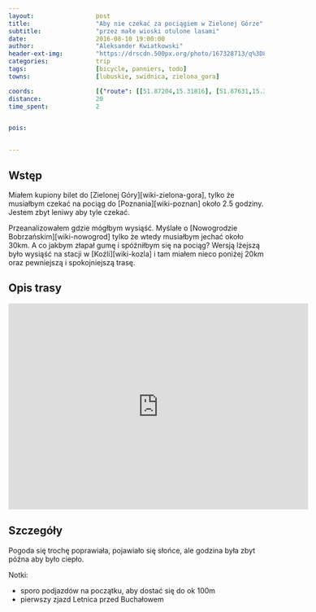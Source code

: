 ```yaml
---
layout:                 post
title:                  "Aby nie czekać za pociągiem w Zielonej Górze"
subtitle:               "przez małe wioski otulone lasami"
date:                   2016-08-10 19:00:00
author:                 "Aleksander Kwiatkowski"
header-ext-img:         "https://drscdn.500px.org/photo/167328713/q%3D80_m%3D2000/cfb5e1e491cf2d8a1c549b41b40b1920"
categories:             trip
tags:                   [bicycle, panniers, todo]
towns:                  [lubuskie, swidnica, zielona_gora]

coords:                 [{"route": [[51.87204,15.31816], [51.87631,15.31215], [51.88650,15.31657], [51.89503,15.32751], [51.90374,15.34498], [51.90576,15.35395], [51.90999,15.35790], [51.91243,15.37150], [51.91987,15.39249], [51.92286,15.42716], [51.92222,15.43540], [51.91846,15.43738], [51.92005,15.43952], [51.92564,15.45540], [51.93622,15.49510], [51.94001,15.49415], [51.93966,15.50214], [51.94545,15.51398], [51.94717,15.51432]], "type": "bicycle"}]
distance:               20
time_spent:             2


pois:


---
```


Wstęp
-----

Miałem kupiony bilet do [Zielonej Góry][wiki-zielona-gora], tylko że musiałbym
czekać na pociąg do [Poznania][wiki-poznan] około 2.5 godziny. Jestem zbyt leniwy
aby tyle czekać.

Przeanalizowałem gdzie mógłbym wysiąść. Myślałe o [Nowogrodzie Bobrzańskim][wiki-nowogrod]
tylko że wtedy musiałbym jechać około 30km. A co jakbym złapał gumę i spóźniłbym się na
pociąg? Wersją lżejszą było wysiąść na stacji w [Koźli][wiki-kozla] i tam miałem nieco
poniżej 20km oraz pewniejszą i spokojniejszą trasę.

Opis trasy
----------

<iframe height='405' width='590' frameborder='0' allowtransparency='true' scrolling='no' src='https://www.strava.com/activities/671669007/embed/239797b88ecd7843eea797980fde44e9c9890dbc'></iframe>

Szczegóły
---------

Pogoda się trochę poprawiała, pojawiało się słońce, ale godzina była zbyt późna
aby było ciepło.

Notki:
* sporo podjazdów na początku, aby dostać się do ok 100m
* pierwszy zjazd Letnica przed Buchałowem
